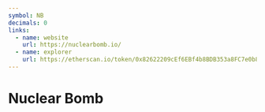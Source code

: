 ```yaml
---
symbol: NB
decimals: 0
links:
  - name: website
    url: https://nuclearbomb.io/
  - name: explorer
    url: https://etherscan.io/token/0x82622209cEf6EBf4b8BDB353a8FC7e0b8655D0b0
---
```


# Nuclear Bomb
